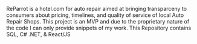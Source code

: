 ReParrot is a hotel.com for auto repair aimed at bringing transparceny to consumers about pricing, timelines, and quality of service of local Auto Repair Shops.
This project is an MVP and due to the proprietary nature of the code I can only provide snippets of my work.
This Repository contains SQL, C# .NET, & React/JS
